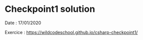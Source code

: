# Checkpoint1 solution

Date : 17/01/2020

Exercice : https://wildcodeschool.github.io/csharp-checkpoint1/
